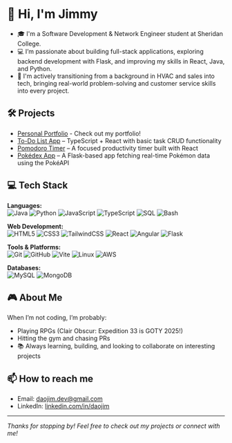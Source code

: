 # 👋 Hi, I'm Jimmy

- 🎓 I'm a Software Development & Network Engineer student at Sheridan College. 
- 💻 I’m passionate about building full-stack applications, exploring backend development with Flask, and improving my skills in React, Java, and Python.  
- 🚀 I'm actively transitioning from a background in HVAC and sales into tech, bringing real-world problem-solving and customer service skills into every project.

## 🛠️ Projects
- [Personal Portfolio](https://jimmydao-portfolio.vercel.app/) - Check out my portfolio!
- [To-Do List App](https://github.com/Daojim/to-do-list) – TypeScript + React with basic task CRUD functionality  
- [Pomodoro Timer](https://github.com/Daojim/pomodoro) – A focused productivity timer built with React  
- [Pokédex App](https://github.com/Daojim/pokedex) – A Flask-based app fetching real-time Pokémon data using the PokéAPI

## 💻 Tech Stack

**Languages:**  
![Java](https://img.shields.io/badge/Java-ED8B00?style=for-the-badge&logo=java&logoColor=white)
![Python](https://img.shields.io/badge/Python-3776AB?style=for-the-badge&logo=python&logoColor=white)
![JavaScript](https://img.shields.io/badge/JavaScript-F7DF1E?style=for-the-badge&logo=javascript&logoColor=black)
![TypeScript](https://img.shields.io/badge/TypeScript-3178C6?style=for-the-badge&logo=typescript&logoColor=white)
![SQL](https://img.shields.io/badge/SQL-336791?style=for-the-badge&logo=postgresql&logoColor=white)
![Bash](https://img.shields.io/badge/Bash-121011?style=for-the-badge&logo=gnu-bash&logoColor=white)

**Web Development:**  
![HTML5](https://img.shields.io/badge/HTML5-E34F26?style=for-the-badge&logo=html5&logoColor=white)
![CSS3](https://img.shields.io/badge/CSS3-1572B6?style=for-the-badge&logo=css3&logoColor=white)
![TailwindCSS](https://img.shields.io/badge/TailwindCSS-06B6D4?style=for-the-badge&logo=tailwind-css&logoColor=white)
![React](https://img.shields.io/badge/React-20232A?style=for-the-badge&logo=react&logoColor=61DAFB)
![Angular](https://img.shields.io/badge/Angular-DD0031?style=for-the-badge&logo=angular&logoColor=white)
![Flask](https://img.shields.io/badge/Flask-000000?style=for-the-badge&logo=flask&logoColor=white)

**Tools & Platforms:**  
![Git](https://img.shields.io/badge/Git-F05032?style=for-the-badge&logo=git&logoColor=white)
![GitHub](https://img.shields.io/badge/GitHub-181717?style=for-the-badge&logo=github&logoColor=white)
![Vite](https://img.shields.io/badge/Vite-646CFF?style=for-the-badge&logo=vite&logoColor=white)
![Linux](https://img.shields.io/badge/Linux-FCC624?style=for-the-badge&logo=linux&logoColor=black)
![AWS](https://img.shields.io/badge/AWS-232F3E?style=for-the-badge&logo=amazon-aws&logoColor=white)

**Databases:**  
![MySQL](https://img.shields.io/badge/MySQL-4479A1?style=for-the-badge&logo=mysql&logoColor=white)
![MongoDB](https://img.shields.io/badge/MongoDB-4EA94B?style=for-the-badge&logo=mongodb&logoColor=white)


## 🎮 About Me
When I’m not coding, I’m probably:
- Playing RPGs (Clair Obscur: Expedition 33 is GOTY 2025!)
- Hitting the gym and chasing PRs
- 📚 Always learning, building, and looking to collaborate on interesting projects

## 📫 How to reach me
- Email: [daojim.dev@gmail.com](mailto:daojim.dev@gmail.com)
- LinkedIn: [linkedin.com/in/daojim](https://www.linkedin.com/in/daojim)  
---

_Thanks for stopping by! Feel free to check out my projects or connect with me!_
